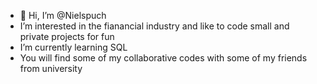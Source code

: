 - 👋 Hi, I’m @Nielspuch
- I’m interested in the fianancial industry and like to code small and private projects for fun
- I’m currently learning SQL 
- You will find some of my collaborative codes with some of my friends from university


<!---
Nielspuch/Nielspuch is a ✨ special ✨ repository because its `README.md` (this file) appears on your GitHub profile.
You can click the Preview link to take a look at your changes.
--->
